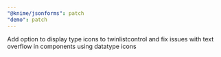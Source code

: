 ```yaml
---
"@knime/jsonforms": patch
"demo": patch
---
```


Add option to display type icons to twinlistcontrol and fix issues with text overflow in components using datatype icons
